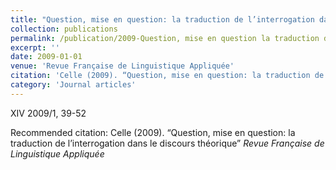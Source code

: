 ```yaml
---
title: "Question, mise en question: la traduction de l’interrogation dans le discours théorique"
collection: publications
permalink: /publication/2009-Question, mise en question la traduction de l’interrogation dans le discours théorique
excerpt: ''
date: 2009-01-01
venue: 'Revue Française de Linguistique Appliquée'
citation: 'Celle (2009). “Question, mise en question: la traduction de l’interrogation dans le discours théorique” <i>Revue Française de Linguistique Appliquée</i>'
category: 'Journal articles'
---
```

XIV 2009/1, 39-52

Recommended citation: Celle (2009). “Question, mise en question: la traduction de l’interrogation dans le discours théorique” <i>Revue Française de Linguistique Appliquée</i>